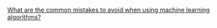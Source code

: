 
[What are the common mistakes to avoid when using machine learning algorithms?](https://www.linkedin.com/comm/advice/3/what-common-mistakes-avoid-when-using-machine-liube)
